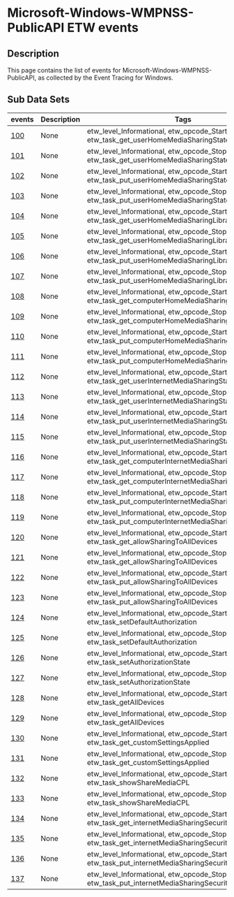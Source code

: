 # Microsoft-Windows-WMPNSS-PublicAPI ETW events

## Description
This page contains the list of events for Microsoft-Windows-WMPNSS-PublicAPI, as collected by the Event Tracing for Windows.

## Sub Data Sets
|events|Description|Tags|
|---|---|---|
|[100](events/event-100.md)|None|etw_level_Informational, etw_opcode_Start, etw_task_get_userHomeMediaSharingState|
|[101](events/event-101.md)|None|etw_level_Informational, etw_opcode_Stop, etw_task_get_userHomeMediaSharingState|
|[102](events/event-102.md)|None|etw_level_Informational, etw_opcode_Start, etw_task_put_userHomeMediaSharingState|
|[103](events/event-103.md)|None|etw_level_Informational, etw_opcode_Stop, etw_task_put_userHomeMediaSharingState|
|[104](events/event-104.md)|None|etw_level_Informational, etw_opcode_Start, etw_task_get_userHomeMediaSharingLibraryName|
|[105](events/event-105.md)|None|etw_level_Informational, etw_opcode_Stop, etw_task_get_userHomeMediaSharingLibraryName|
|[106](events/event-106.md)|None|etw_level_Informational, etw_opcode_Start, etw_task_put_userHomeMediaSharingLibraryName|
|[107](events/event-107.md)|None|etw_level_Informational, etw_opcode_Stop, etw_task_put_userHomeMediaSharingLibraryName|
|[108](events/event-108.md)|None|etw_level_Informational, etw_opcode_Start, etw_task_get_computerHomeMediaSharingAllowedState|
|[109](events/event-109.md)|None|etw_level_Informational, etw_opcode_Stop, etw_task_get_computerHomeMediaSharingAllowedState|
|[110](events/event-110.md)|None|etw_level_Informational, etw_opcode_Start, etw_task_put_computerHomeMediaSharingAllowedState|
|[111](events/event-111.md)|None|etw_level_Informational, etw_opcode_Stop, etw_task_put_computerHomeMediaSharingAllowedState|
|[112](events/event-112.md)|None|etw_level_Informational, etw_opcode_Start, etw_task_get_userInternetMediaSharingState|
|[113](events/event-113.md)|None|etw_level_Informational, etw_opcode_Stop, etw_task_get_userInternetMediaSharingState|
|[114](events/event-114.md)|None|etw_level_Informational, etw_opcode_Start, etw_task_put_userInternetMediaSharingState|
|[115](events/event-115.md)|None|etw_level_Informational, etw_opcode_Stop, etw_task_put_userInternetMediaSharingState|
|[116](events/event-116.md)|None|etw_level_Informational, etw_opcode_Start, etw_task_get_computerInternetMediaSharingAllowedState|
|[117](events/event-117.md)|None|etw_level_Informational, etw_opcode_Stop, etw_task_get_computerInternetMediaSharingAllowedState|
|[118](events/event-118.md)|None|etw_level_Informational, etw_opcode_Start, etw_task_put_computerInternetMediaSharingAllowedState|
|[119](events/event-119.md)|None|etw_level_Informational, etw_opcode_Stop, etw_task_put_computerInternetMediaSharingAllowedState|
|[120](events/event-120.md)|None|etw_level_Informational, etw_opcode_Start, etw_task_get_allowSharingToAllDevices|
|[121](events/event-121.md)|None|etw_level_Informational, etw_opcode_Stop, etw_task_get_allowSharingToAllDevices|
|[122](events/event-122.md)|None|etw_level_Informational, etw_opcode_Start, etw_task_put_allowSharingToAllDevices|
|[123](events/event-123.md)|None|etw_level_Informational, etw_opcode_Stop, etw_task_put_allowSharingToAllDevices|
|[124](events/event-124.md)|None|etw_level_Informational, etw_opcode_Start, etw_task_setDefaultAuthorization|
|[125](events/event-125.md)|None|etw_level_Informational, etw_opcode_Stop, etw_task_setDefaultAuthorization|
|[126](events/event-126.md)|None|etw_level_Informational, etw_opcode_Start, etw_task_setAuthorizationState|
|[127](events/event-127.md)|None|etw_level_Informational, etw_opcode_Stop, etw_task_setAuthorizationState|
|[128](events/event-128.md)|None|etw_level_Informational, etw_opcode_Start, etw_task_getAllDevices|
|[129](events/event-129.md)|None|etw_level_Informational, etw_opcode_Stop, etw_task_getAllDevices|
|[130](events/event-130.md)|None|etw_level_Informational, etw_opcode_Start, etw_task_get_customSettingsApplied|
|[131](events/event-131.md)|None|etw_level_Informational, etw_opcode_Stop, etw_task_get_customSettingsApplied|
|[132](events/event-132.md)|None|etw_level_Informational, etw_opcode_Start, etw_task_showShareMediaCPL|
|[133](events/event-133.md)|None|etw_level_Informational, etw_opcode_Stop, etw_task_showShareMediaCPL|
|[134](events/event-134.md)|None|etw_level_Informational, etw_opcode_Start, etw_task_get_internetMediaSharingSecurityGroup|
|[135](events/event-135.md)|None|etw_level_Informational, etw_opcode_Stop, etw_task_get_internetMediaSharingSecurityGroup|
|[136](events/event-136.md)|None|etw_level_Informational, etw_opcode_Start, etw_task_put_internetMediaSharingSecurityGroup|
|[137](events/event-137.md)|None|etw_level_Informational, etw_opcode_Stop, etw_task_put_internetMediaSharingSecurityGroup|
